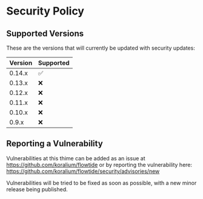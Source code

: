 # Security Policy

## Supported Versions

These are the versions that will currently be updated with security updates:

| Version | Supported          |
| ------- | ------------------ |
| 0.14.x  | :white_check_mark: |
| 0.13.x  | :x:                |
| 0.12.x  | :x:                |
| 0.11.x  | :x:                |
| 0.10.x  | :x:                |
| 0.9.x   | :x:                |

## Reporting a Vulnerability

Vulnerabilities at this thime can be added as an issue at https://github.com/koralium/flowtide or by reporting the vulnerability here:
https://github.com/koralium/flowtide/security/advisories/new

Vulnerabilities will be tried to be fixed as soon as possible, with a new minor release being published.
